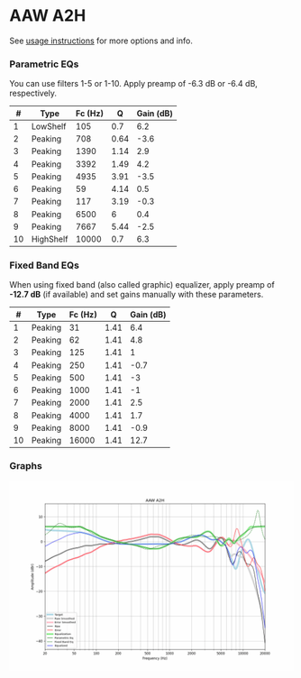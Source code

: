 # AAW A2H
See [usage instructions](https://github.com/jaakkopasanen/AutoEq#usage) for more options and info.

### Parametric EQs
You can use filters 1-5 or 1-10. Apply preamp of -6.3 dB or -6.4 dB, respectively.

|   # | Type      |   Fc (Hz) |    Q |   Gain (dB) |
|-----|-----------|-----------|------|-------------|
|   1 | LowShelf  |       105 | 0.7  |         6.2 |
|   2 | Peaking   |       708 | 0.64 |        -3.6 |
|   3 | Peaking   |      1390 | 1.14 |         2.9 |
|   4 | Peaking   |      3392 | 1.49 |         4.2 |
|   5 | Peaking   |      4935 | 3.91 |        -3.5 |
|   6 | Peaking   |        59 | 4.14 |         0.5 |
|   7 | Peaking   |       117 | 3.19 |        -0.3 |
|   8 | Peaking   |      6500 | 6    |         0.4 |
|   9 | Peaking   |      7667 | 5.44 |        -2.5 |
|  10 | HighShelf |     10000 | 0.7  |         6.3 |

### Fixed Band EQs
When using fixed band (also called graphic) equalizer, apply preamp of **-12.7 dB** (if available) and set gains manually with these parameters.

|   # | Type    |   Fc (Hz) |    Q |   Gain (dB) |
|-----|---------|-----------|------|-------------|
|   1 | Peaking |        31 | 1.41 |         6.4 |
|   2 | Peaking |        62 | 1.41 |         4.8 |
|   3 | Peaking |       125 | 1.41 |         1   |
|   4 | Peaking |       250 | 1.41 |        -0.7 |
|   5 | Peaking |       500 | 1.41 |        -3   |
|   6 | Peaking |      1000 | 1.41 |        -1   |
|   7 | Peaking |      2000 | 1.41 |         2.5 |
|   8 | Peaking |      4000 | 1.41 |         1.7 |
|   9 | Peaking |      8000 | 1.41 |        -0.9 |
|  10 | Peaking |     16000 | 1.41 |        12.7 |

### Graphs
![](./AAW%20A2H.png)

